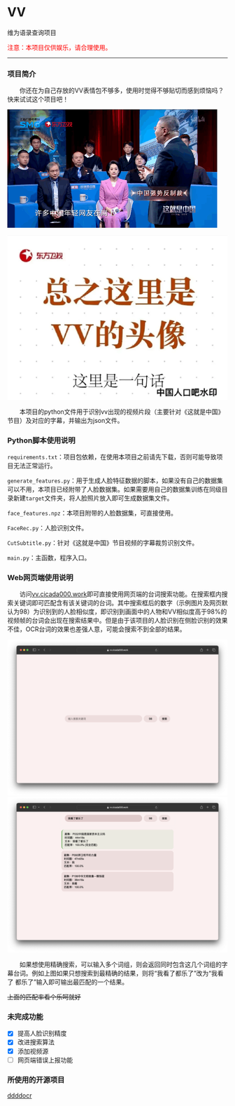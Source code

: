 # VV

维为语录查询项目

<span style="color: red">注意：本项目仅供娱乐，请合理使用。</span>

-----

### 项目简介

&emsp;&emsp;你还在为自己存放的VV表情包不够多，使用时觉得不够贴切而感到烦恼吗？快来试试这个项目吧！

![VV.gif](https://raw.githubusercontent.com/Cicada000/VV/refs/heads/main/VV.GIF)

![公式化模版](VV_meme_template.png)

&emsp;&emsp;本项目的python文件用于识别vv出现的视频片段（主要针对《这就是中国》节目）及对应的字幕，并输出为json文件。

### Python脚本使用说明

`requirements.txt`：项目包依赖，在使用本项目之前请先下载，否则可能导致项目无法正常运行。

`generate_features.py`：用于生成人脸特征数据的脚本，如果没有自己的数据集可以不用，本项目已经附带了人脸数据集。如果需要用自己的数据集训练在同级目录新建`target`文件夹，将人脸照片放入即可生成数据集文件。

`face_features.npz`：本项目附带的人脸数据集，可直接使用。

`FaceRec.py`：人脸识别文件。

`CutSubtitle.py`：针对《这就是中国》节目视频的字幕裁剪识别文件。

`main.py`：主函数，程序入口。

### Web网页端使用说明

&emsp;&emsp;访问[vv.cicada000.work](https://vv.cicada000.work/)即可直接使用网页端的台词搜索功能。在搜索框内搜索关键词即可匹配含有该关键词的台词。其中搜索框后的数字（示例图片及网页默认为98）为识别到的人脸相似度，即识别到画面中的人物和VV相似度高于98%的视频帧的台词会出现在搜索结果中。但是由于该项目的人脸识别在侧脸识别的效果不佳，OCR台词的效果也差强人意，可能会搜索不到全部的结果。

<center><img src="web_index.png" style="max-height:3000px"></center>

<center><img src="search_result.png" style="max-height:3000px"></center>

&emsp;&emsp;如果想使用精确搜索，可以输入多个词组，则会返回同时包含这几个词组的字幕台词。例如上图如果只想搜索到最精确的结果，则将“我看了都乐了”改为“我看了 都乐了”输入即可输出最匹配的一个结果。

~~上面的匹配率看个乐呵就好~~

### 未完成功能

- [x] 提高人脸识别精度
- [x] 改进搜索算法
- [x] 添加视频源
- [ ] 网页端错误上报功能

### 所使用的开源项目

[ddddocr](https://github.com/sml2h3/ddddocr)
